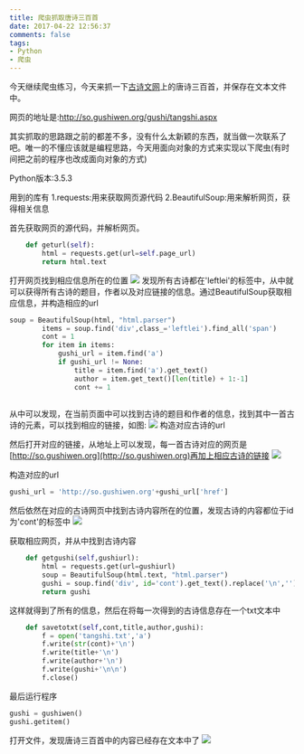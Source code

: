 ```yaml
---
title: 爬虫抓取唐诗三百首
date: 2017-04-22 12:56:37
comments: false
tags:
- Python
- 爬虫
---
```

今天继续爬虫练习，今天来抓一下[古诗文网](http://www.gushiwen.org/)上的唐诗三百首，并保存在文本文件中。
<!--more-->
网页的地址是:http://so.gushiwen.org/gushi/tangshi.aspx

其实抓取的思路跟之前的都差不多，没有什么太新颖的东西，就当做一次联系了吧。唯一的不懂应该就是编程思路，今天用面向对象的方式来实现以下爬虫(有时间把之前的程序也改成面向对象的方式)

Python版本:3.5.3

用到的库有
1.requests:用来获取网页源代码
2.BeautifulSoup:用来解析网页，获得相关信息

首先获取网页的源代码，并解析网页。
```Python
    def geturl(self):
        html = requests.get(url=self.page_url)
        return html.text
```

打开网页找到相应信息所在的位置
![](http://onaxllwtn.bkt.clouddn.com/2017-04-22-1.png)
发现所有古诗都在'leftlei'的标签中，从中就可以获得所有古诗的题目，作者以及对应链接的信息。通过BeautifulSoup获取相应信息，并构造相应的url
```Python
soup = BeautifulSoup(html, "html.parser")
        items = soup.find('div',class_='leftlei').find_all('span')
        cont = 1
        for item in items:
            gushi_url = item.find('a')
            if gushi_url != None:
                title = item.find('a').get_text()
                author = item.get_text()[len(title) + 1:-1]
                cont += 1
                
```

从中可以发现，在当前页面中可以找到古诗的题目和作者的信息，找到其中一首古诗的元素，可以找到相应的链接，如图:
![](http://onaxllwtn.bkt.clouddn.com/2017-04-22-2.png)
构造对应古诗的url


然后打开对应的链接，从地址上可以发现，每一首古诗对应的网页是[http://so.gushiwen.org](http://so.gushiwen.org)再加上相应古诗的链接
![](http://onaxllwtn.bkt.clouddn.com/2017-04-22-3.png)

构造对应的url
```Python
gushi_url = 'http://so.gushiwen.org'+gushi_url['href']
```

然后依然在对应的古诗网页中找到古诗内容所在的位置，发现古诗的内容都位于id为'cont'的标签中
![](http://onaxllwtn.bkt.clouddn.com/2017-04-22-4.png)

获取相应网页，并从中找到古诗内容
```Python
    def getgushi(self,gushiurl):
        html = requests.get(url=gushiurl)
        soup = BeautifulSoup(html.text, "html.parser")
        gushi = soup.find('div', id='cont').get_text().replace('\n','')
        return gushi
```

这样就得到了所有的信息，然后在将每一次得到的古诗信息存在一个txt文本中
```Python
    def savetotxt(self,cont,title,author,gushi):
        f = open('tangshi.txt','a')
        f.write(str(cont)+'\n')
        f.write(title+'\n')
        f.write(author+'\n')
        f.write(gushi+'\n\n')
        f.close()
```

最后运行程序
```Python
gushi = gushiwen()
gushi.getitem()
```

打开文件，发现唐诗三百首中的内容已经存在文本中了
![](http://onaxllwtn.bkt.clouddn.com/2017-04-22-5.png)


